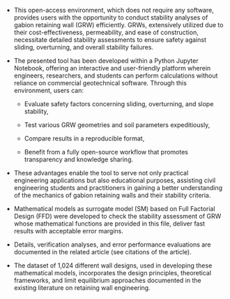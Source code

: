 
* This open-access environment, which does not require any software, provides users with the opportunity to conduct stability analyses of gabion retaining wall (GRW) efficiently. GRWs, extensively utilized due to their cost-effectiveness, permeability, and ease of construction, necessitate detailed stability assessments to ensure safety against sliding, overturning, and overall stability failures.

* The presented tool has been developed within a Python Jupyter Notebook, offering an interactive and user-friendly platform wherein engineers, researchers, and students can perform calculations without reliance on commercial geotechnical software. Through this environment, users can:

  - Evaluate safety factors concerning sliding, overturning, and slope stability,

  - Test various GRW geometries and soil parameters expeditiously,

  - Compare results in a reproducible format,

  - Benefit from a fully open-source workflow that promotes transparency and knowledge sharing.

* These advantages enable the tool to serve not only practical engineering applications but also educational purposes, assisting civil engineering students and practitioners in gaining a better understanding of the mechanics of gabion retaining walls and their stability criteria.
* Mathematical models as surrogate model (SM) based on Full Factorial Design (FFD) were developed to check the stability assessment of GRW whose mathematical functions are provided in this file, deliver fast results with acceptable error margins.
* Details, verification analyses, and error performance evaluations are documented in the related article (see citations of the article).
* The dataset of 1,024 different wall designs, used in developing these mathematical models, incorporates the design principles, theoretical frameworks, and limit equilibrium approaches documented in the existing literature on retaining wall engineering.
